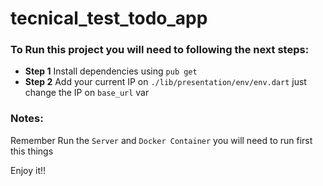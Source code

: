 # tecnical_test_todo_app

### To Run this project you will need to following the next steps:

* **Step 1** Install dependencies using ```pub get```
* **Step 2** Add your current IP on ```./lib/presentation/env/env.dart``` just change the IP on ```base_url``` var



### Notes:
Remember Run the ```Server``` and ```Docker Container``` you will need to run first this things

Enjoy it!!